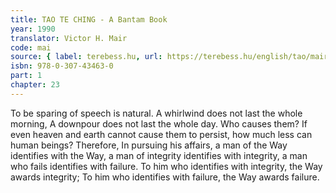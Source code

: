 ```yaml
---
title: TAO TE CHING - A Bantam Book
year: 1990
translator: Victor H. Mair
code: mai
source: { label: terebess.hu, url: https://terebess.hu/english/tao/mair.html }
isbn: 978-0-307-43463-0
part: 1
chapter: 23
---
```


To be sparing of speech is natural.
A whirlwind does not last the whole morning,
A downpour does not last the whole day.
Who causes them?
If even heaven and earth cannot cause them to persist, how much less can human beings?
Therefore,
In pursuing his affairs,
a man of the Way identifies with the Way,
a man of integrity identifies with integrity,
a man who fails identifies with failure.
To him who identifies with integrity, the Way awards integrity;
To him who identifies with failure, the Way awards failure.
